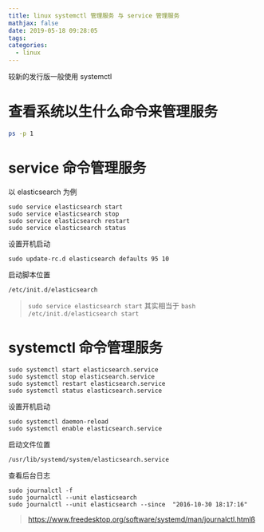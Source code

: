 ```yaml
---
title: linux systemctl 管理服务 与 service 管理服务
mathjax: false
date: 2019-05-18 09:28:05
tags:
categories:
  - linux
---
```


较新的发行版一般使用 systemctl

# 查看系统以生什么命令来管理服务

```bash
ps -p 1
```

# service 命令管理服务

以 elasticsearch 为例

```
sudo service elasticsearch start
sudo service elasticsearch stop
sudo service elasticsearch restart
sudo service elasticsearch status
```

设置开机启动
```
sudo update-rc.d elasticsearch defaults 95 10
```
启动脚本位置
```
/etc/init.d/elasticsearch
```
> `sudo service elasticsearch start` 其实相当于 `bash /etc/init.d/elasticsearch start`

# systemctl 命令管理服务

```
sudo systemctl start elasticsearch.service
sudo systemctl stop elasticsearch.service
sudo systemctl restart elasticsearch.service
sudo systemctl status elasticsearch.service
```

设置开机启动
```
sudo systemctl daemon-reload
sudo systemctl enable elasticsearch.service
```

启动文件位置
```
/usr/lib/systemd/system/elasticsearch.service
```

查看后台日志
```
sudo journalctl -f
sudo journalctl --unit elasticsearch
sudo journalctl --unit elasticsearch --since  "2016-10-30 18:17:16"
```

> https://www.freedesktop.org/software/systemd/man/journalctl.htmlß
